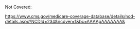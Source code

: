 Not Covered:

https://www.cms.gov/medicare-coverage-database/details/ncd-details.aspx?NCDId=234&ncdver=1&bc=AAAAgAAAAAAA&
